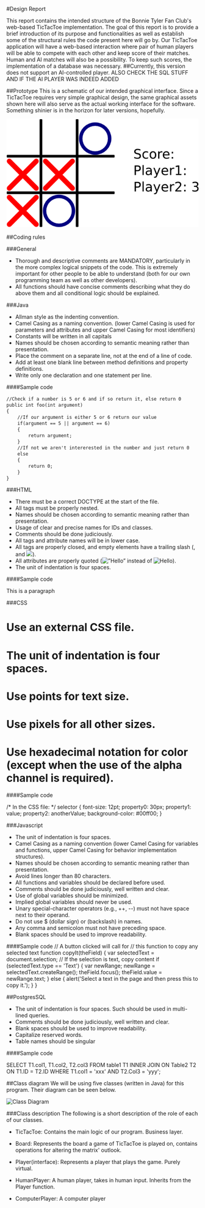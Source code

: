 #Design Report

This report contains the intended structure of the Bonnie Tyler Fan Club's web-based TicTacToe implementation. The goal of this report is to provide a brief introduction of its purpose and functionalities as well as establish some of the structural rules the code present here will go by. Our TicTacToe application will have a web-based interaction where pair of human players will be able to compete with each other and keep score of their matches. Human and AI matches will also be a possibility. To keep such scores, the implementation of a database was necessary. ##Currently, this version does not support an AI-controlled player. ALSO CHECK THE SQL STUFF AND IF THE AI PLAYER WAS INDEED ADDED

##Prototype
This is a schematic of our intended graphical interface. Since a TicTacToe requires very simple graphical design, the same graphical assets shown here will also serve as the actual working  interface for the software. Something shinier is in the horizon for later versions, hopefully.

![Prototype](prot.png)

##Coding rules

###General

* Thorough and descriptive comments are MANDATORY, particularly in the more complex logical snippets of the code. This is extremely important for other people to be able to understand (both for our own programming team as well as other developers). 
* All functions should have concise comments describing what they do above them and all conditional logic should be explained.

###Java

* Allman style as the indenting convention.
* Camel Casing as a naming convention. (lower Camel Casing is used for parameters and attributes and upper Camel Casing for most identifiers)
* Constants will be written in all capitals
* Names should be chosen according to semantic meaning rather than presentation.
* Place the comment on a separate line, not at the end of a line of code.
* Add at least one blank line between method definitions and property definitions.
* Write only one declaration and one statement per line.


####Sample code

	//Check if a number is 5 or 6 and if so return it, else return 0
	public int foo(int argument)
	{
		//If our argument is either 5 or 6 return our value
		if(argument == 5 || argument == 6)
		{
			return argument;
		}
		//If not we aren't intererested in the number and just return 0
		else
		{
			return 0;
		}
	}


###HTML

* There must be a correct DOCTYPE at the start of the file.
* All tags must be properly nested.
* Names should be chosen according to semantic meaning rather than presentation.
* Usage of clear and precise names for IDs and classes.
* Comments should be done judiciously.
* All tags and attribute names will be in lower case.
* All tags are properly closed, and empty elements have a trailing slash (<strong></strong>, and <img src=”...” />).
* All attributes are properly quoted (<img alt=”Hello” /> instead of <img alt=Hello />).
* The unit of indentation is four spaces.


####Sample code
	<!DOCTYPE html>
	<html lang="en" xmlns="http://www.w3.org/1999/xhtml">
		<head>
			<meta charset="utf-8" />
			<title>Title</title>
			<link rel="stylesheet" type="text/css" href="style.css">
			<script src="script.js"></script>
		</head>
		<body>
			<!--This is a fairly useless web page-->
			<p id="identity" class="class">This is a paragraph</p>
		</body>
	</html>

###CSS

# Use an external CSS file.
# The unit of indentation is four spaces.
# Use points for text size.
# Use pixels for all other sizes.
# Use hexadecimal notation for color (except when the use of the alpha channel is required).


####Sample code

<!-- In the HTML document: -->
<head>
    <link rel="stylesheet" type="text/css" href="test.css" />
</head>

/* In the CSS file: */
selector
{
    font-size: 12pt;
    property0: 30px;
    property1: value;
    property2: anotherValue;
    background-color: #00ff00;
}


###Javascript
* The unit of indentation is four spaces.
* Camel Casing as a naming convention (lower Camel Casing for variables and functions, upper Camel Casing for behavior implementation structures).
* Names should be chosen according to semantic meaning rather than presentation.
* Avoid lines longer than 80 characters.
* All functions and variables should be declared before used.
* Comments should be done judiciously, well written and clear.
* Use of global variables should be minimized.
* Implied global variables should never be used.
* Unary special-character operators (e.g., ++, --) must not have space next to their operand.
* Do not use $ (dollar sign) or \(backslash) in names.
* Any comma and semicolon must not have preceding space.
* Blank spaces should be used to improve readability.


####Sample code
// A button clicked will call for
// this function to copy any selected text
function copyIt(theField)
{
    var selectedText = document.selection;
    // If the selection is text, copy content
    if (selectedText.type == 'Text') {
        var newRange;
        newRange = selectedText.createRange();
        theField.focus();
        theField.value = newRange.text;
    } else 
     {
        alert('Select a text in the page and then press this to copy it.');
     }
}

##PostgresSQL
* The unit of indentation is four spaces. Such should be used in multi-lined queries.
* Comments should be done judiciously, well written and clear.
* Blank spaces should be used to improve readability.
* Capitalize reserved words.
* Table names should be singular 

####Sample code

SELECT T1.col1, T1.col2, T2.col3
FROM table1 T1
     INNER JOIN ON Table2 T2 ON T1.ID = T2.ID
WHERE T1.col1 = 'xxx'
AND T2.Col3 = 'yyy';


##Class diagram
We will be using five classes (written in Java) for this program. Their diagram can be seen below.

![Class Diagram](ClassDiagramTicTacToe.png)

###Class description
The following is a short description of the role of each of our classes.

* TicTacToe: Contains the main logic of our program. Business layer.

* Board: Represents the board a game of TicTacToe is played on, contains operations for altering the matrix'  outlook.

* Player(interface): Represents a player that plays the game. Purely virtual.

* HumanPlayer: A human player, takes in human input. Inherits from the Player function.

* ComputerPlayer: A computer player
